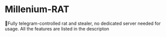 # Millenium-RAT
🔷Fully telegram-controlled rat and stealer, no dedicated server needed for usage. All the features are listed in the descripton
